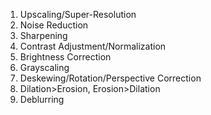 1. Upscaling/Super-Resolution
2. Noise Reduction
3. Sharpening
4. Contrast Adjustment/Normalization
5. Brightness Correction
6. Grayscaling
7. Deskewing/Rotation/Perspective Correction
8. Dilation>Erosion, Erosion>Dilation
9. Deblurring
